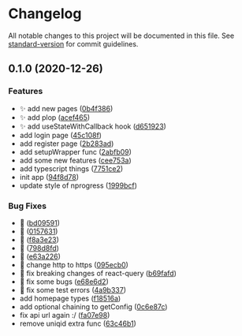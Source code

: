 # Changelog

All notable changes to this project will be documented in this file. See [standard-version](https://github.com/conventional-changelog/standard-version) for commit guidelines.

## 0.1.0 (2020-12-26)


### Features

* :sparkles: add new pages ([0b4f386](https://github.com/createdbymahmood/bookly-ssr/commit/0b4f38668f0e0c60a6cad6bfe91743633a7311ae))
* :sparkles: add plop ([acef465](https://github.com/createdbymahmood/bookly-ssr/commit/acef465f4b5876b9cfcee5a9eed8888992d03c79))
* :sparkles: add useStateWithCallback hook ([d651923](https://github.com/createdbymahmood/bookly-ssr/commit/d65192383b5e26dd0134adfedad848cc872eef95))
* add login page ([45c108f](https://github.com/createdbymahmood/bookly-ssr/commit/45c108fee87d624b582478b133f47e85b292f146))
* add register page ([2b283ad](https://github.com/createdbymahmood/bookly-ssr/commit/2b283ad878676e30e15eb703323c94be791a9938))
* add setupWrapper func ([2abfb09](https://github.com/createdbymahmood/bookly-ssr/commit/2abfb09655ed804143c7836552d52259f618bb86))
* add some new features ([cee753a](https://github.com/createdbymahmood/bookly-ssr/commit/cee753a5b6c21e7b7dac2b235e38e4765ebcda3b))
* add typescript things ([7751ce2](https://github.com/createdbymahmood/bookly-ssr/commit/7751ce275e77b91d7add860af9ed7a406c78abe3))
* init app ([94f8d78](https://github.com/createdbymahmood/bookly-ssr/commit/94f8d782cd0bd88308da08dd3e41308030c74c09))
* update style of nprogress ([1999bcf](https://github.com/createdbymahmood/bookly-ssr/commit/1999bcf3e9b763aec5e4cf00b3d9f529095c2192))


### Bug Fixes

* :bug: ([bd09591](https://github.com/createdbymahmood/bookly-ssr/commit/bd0959157c6f599b07b9692cfd02ab0d78753e04))
* :bug: ([0157631](https://github.com/createdbymahmood/bookly-ssr/commit/0157631a47438e5cc4f2a781db88ebbb5580ccfc))
* :bug: ([f8a3e23](https://github.com/createdbymahmood/bookly-ssr/commit/f8a3e2364cc92a4bc54aa1a996e104af42c03d7a))
* :bug: ([798d8fd](https://github.com/createdbymahmood/bookly-ssr/commit/798d8fd79340616f918f51fd9dbdf2acd7179c74))
* :bug: ([e63a226](https://github.com/createdbymahmood/bookly-ssr/commit/e63a226c2b4c813207b06fab6c113eb634aea2d4))
* :bug: change http to https ([095ecb0](https://github.com/createdbymahmood/bookly-ssr/commit/095ecb051c0ab558c651a83e59138a90b962a14e))
* :bug: fix breaking changes of react-query ([b69fafd](https://github.com/createdbymahmood/bookly-ssr/commit/b69fafd7bc32416f18d78204a4c9c214dff8721a))
* :bug: fix some bugs ([e68e6d2](https://github.com/createdbymahmood/bookly-ssr/commit/e68e6d2f5c61ea6e09abd3dc15e81f0693fcedee))
* :bug: fix some test errors ([4a9b337](https://github.com/createdbymahmood/bookly-ssr/commit/4a9b33729f2222e99957347b8a680f7f361f753b))
* add homepage types ([f18516a](https://github.com/createdbymahmood/bookly-ssr/commit/f18516aaf59d74ec8837f0a70db7c679ac7324f9))
* add optional chaining to getConfig ([0c6e87c](https://github.com/createdbymahmood/bookly-ssr/commit/0c6e87cd11e9096d0664c4aab4fd6031481d9b5f))
* fix api url again :/ ([fa07e98](https://github.com/createdbymahmood/bookly-ssr/commit/fa07e9894622e13baad37ef8b48722074070b0dc))
* remove uniqid extra func ([63c46b1](https://github.com/createdbymahmood/bookly-ssr/commit/63c46b1e04533d1f4ffed0bc3f373a479b114263))
